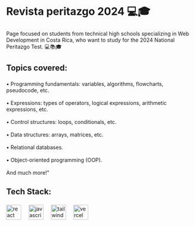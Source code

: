 <h1 align="left">Revista peritazgo 2024  💻🎓</h1>

###

<p align="left">Page focused on students from technical high schools specializing in Web Development in Costa Rica, who want to study for the 2024 National Peritazgo Test. 💻📚🎓</p>

###

<h2 align="left">Topics covered:</h2>

###

<p align="left">• Programming fundamentals: variables, algorithms, flowcharts, pseudocode, etc. <br><br>
• Expressions: types of operators, logical expressions, arithmetic expressions, etc. <br><br>
• Control structures: loops, conditionals, etc. <br><br>
• Data structures: arrays, matrices, etc. <br><br>
• Relational databases. <br><br> 
• Object-oriented programming (OOP). <br><br>
And much more!"</p>

###

<h2 align="left">Tech Stack:</h2>

###

<div align="left">
  <img src="https://skillicons.dev/icons?i=react" height="40" alt="react logo"  />
  <img width="12" />
  <img src="https://skillicons.dev/icons?i=js" height="40" alt="javascript logo"  />
  <img width="12" />
  <img src="https://skillicons.dev/icons?i=tailwind" height="40" alt="tailwindcss logo"  />
  <img width="12" />
  <img src="https://img.shields.io/badge/Vercel-000000?logo=vercel&logoColor=white&style=for-the-badge" height="40" alt="vercel logo"  />
</div>

###

